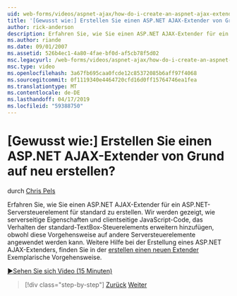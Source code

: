 ```yaml
---
uid: web-forms/videos/aspnet-ajax/how-do-i-create-an-aspnet-ajax-extender-from-scratch
title: '[Gewusst wie:] Erstellen Sie einen ASP.NET AJAX-Extender von Grund auf neu erstellen? | Microsoft-Dokumentation'
author: rick-anderson
description: Erfahren Sie, wie Sie einen ASP.NET AJAX-Extender für ein ASP.NET-Serversteuerelement für standard zu erstellen. Wir werden gezeigt, wie Eigenschaften für serverseitige und clientseitige JavaScript-Code hinzufügen...
ms.author: riande
ms.date: 09/01/2007
ms.assetid: 526b4ec1-4a80-4fae-bf0d-af5cb78f5d02
msc.legacyurl: /web-forms/videos/aspnet-ajax/how-do-i-create-an-aspnet-ajax-extender-from-scratch
msc.type: video
ms.openlocfilehash: 3a67fb695caa0fcde12c85372085b6aff97f4068
ms.sourcegitcommit: 0f1119340e4464720cfd16d0ff15764746ea1fea
ms.translationtype: MT
ms.contentlocale: de-DE
ms.lasthandoff: 04/17/2019
ms.locfileid: "59388750"
---
```

# <a name="how-do-i-create-an-aspnet-ajax-extender-from-scratch"></a>[Gewusst wie:] Erstellen Sie einen ASP.NET AJAX-Extender von Grund auf neu erstellen?

durch [Chris Pels](https://twitter.com/chrispels)

Erfahren Sie, wie Sie einen ASP.NET AJAX-Extender für ein ASP.NET-Serversteuerelement für standard zu erstellen. Wir werden gezeigt, wie serverseitige Eigenschaften und clientseitige JavaScript-Code, das Verhalten der standard-TextBox-Steuerelements erweitern hinzufügen, obwohl diese Vorgehensweise auf andere Serversteuerelemente angewendet werden kann. Weitere Hilfe bei der Erstellung eines ASP.NET AJAX-Extenders, finden Sie in der [erstellen einen neuen Extender](../../overview/ajax-control-toolkit/getting-started/creating-a-custom-ajax-control-toolkit-control-extender-cs.md) Exemplarische Vorgehensweise.

[&#9654;Sehen Sie sich Video (15 Minuten)](https://channel9.msdn.com/Blogs/ASP-NET-Site-Videos/how-do-i-create-an-aspnet-ajax-extender-from-scratch)

> [!div class="step-by-step"]
> [Zurück](how-do-i-trigger-an-updatepanel-refresh-from-a-dropdownlist-control.md)
> [Weiter](how-do-i-build-custom-server-controls-that-work-with-or-without-aspnet-ajax.md)
